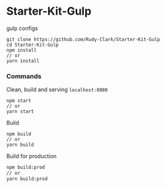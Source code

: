 # Starter-Kit-Gulp
gulp configs

```shell
git clone https://github.com/Rudy-Clark/Starter-Kit-Gulp
cd Starter-Kit-Gulp
npm install 
// or
yarn install
``` 

### Commands 

Clean, build and serving `localhost:8080`
```shell
npm start
// or
yarn start
```

Build
```shell
npm build
// or
yarn build
```

Build for production
```bash
npm build:prod
// or
yarn build:prod
```

